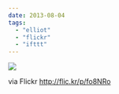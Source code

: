 ```yaml
---
date: 2013-08-04
tags: 
  - "elliot"
  - "flickr"
  - "ifttt"
---
```


![](http://farm4.staticflickr.com/3804/9439481056_32de731c1a_b.jpg)  

  
  
via Flickr http://flic.kr/p/fo8NRo
